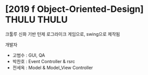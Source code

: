 # [2019 f Object-Oriented-Design] THULU THULU

크툴루 신화 기반 턴제 로그라이크 게임으로, swing으로 제작됨

개발자
- 고범수 : GUI, QA
- 박찬호 : Event Controller & rsrc
- 전세옥 : Model & Model_View Controller
